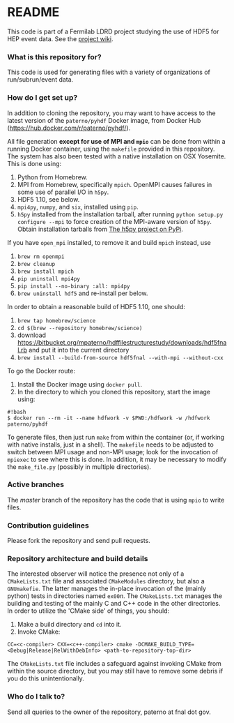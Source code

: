 # README #

This code is part of a Fermilab LDRD project studying the use of HDF5 for HEP event data. See the [project wiki](https://bitbucket.org/mpaterno/hdffilestructurestudy/wiki).

### What is this repository for? ###

This code is used for generating files with a variety of organizations of run/subrun/event data.

### How do I get set up? ###

In addition to cloning the repository, you may want to have access to the latest version of the `paterno/pyhdf` Docker image, from Docker Hub (https://hub.docker.com/r/paterno/pyhdf/).

All file generation **except for use of MPI and `mpio`** can be done from within a running Docker container, using the `makefile` provided in this repository. The system has also been tested with a native installation on OSX Yosemite. This is done using:

1. Python from Homebrew.
2. MPI from Homebrew, specifically `mpich`. OpenMPI causes failures in some use of parallel I/O in `h5py`.
3. HDF5 1.10, see below.
4. `mpi4py`, `numpy`, and `six`, installed using `pip`. 
5. `h5py` installed from the installation tarball, after running `python setup.py configure --mpi` to force creation of the MPI-aware version of `h5py`. Obtain installation tarballs from [The h5py project on PyPi](https://pypi.python.org/pypi/h5py).

If you have `open_mpi` installed, to remove it and build `mpich` instead, use

1. `brew rm openmpi`
2. `brew cleanup`
3. `brew install mpich`
4. `pip uninstall mpi4py`
5. `pip install --no-binary :all: mpi4py`
6. `brew uninstall hdf5` and re-install per below.

In order to obtain a reasonable build of HDF5 1.10, one should:

1. `brew tap homebrew/science`
2. `cd $(brew --repository homebrew/science)`
3. download https://bitbucket.org/mpaterno/hdffilestructurestudy/downloads/hdf5fnal.rb and put it into the current directory
4. `brew install --build-from-source hdf5fnal --with-mpi --without-cxx`

To go the Docker route:

1. Install the Docker image using `docker pull`.
2. In the directory to which you cloned this repository, start the image using:  
```
#!bash
$ docker run --rm -it --name hdfwork -v $PWD:/hdfwork -w /hdfwork paterno/pyhdf
```  
To generate files, then just run `make` from within the container (or, if working with native installs, just in a shell). The `makefile` needs to be adjusted to switch between MPI usage and non-MPI usage; look for the invocation of `mpiexec` to see where this is done. In addition, it may be necessary to modify the `make_file.py` (possibly in multiple directories).

### Active branches

The *master* branch of the repository has the code that is using `mpio` to write files.

### Contribution guidelines ###

Please fork the repository and send pull requests.

### Repository architecture and build details ###

The interested observer will notice the presence not only of a `CMakeLists.txt` file and associated `CMakeModules` directory, but also a `GNUmakefie`. The latter manages the in-place invocation of the (mainly python) tests in directories named `ex00`_n_. The `CMakeLists.txt` manages the building and testing of the mainly C and C++ code in the other directories. In order to utilize the 'CMake side' of things, you should:

1. Make a build directory and `cd` into it.
2. Invoke CMake:  
```
CC=<c-compiler> CXX=<c++-compiler> cmake -DCMAKE_BUILD_TYPE=<Debug|Release|RelWithDebInfo> <path-to-repository-top-dir>
```  
The `CMakeLists.txt` file includes a safeguard against invoking CMake from within the source directory, but you may still have to remove some debris if you do this unintentionally.

### Who do I talk to? ###

Send all queries to the owner of the repository, paterno at fnal dot gov.